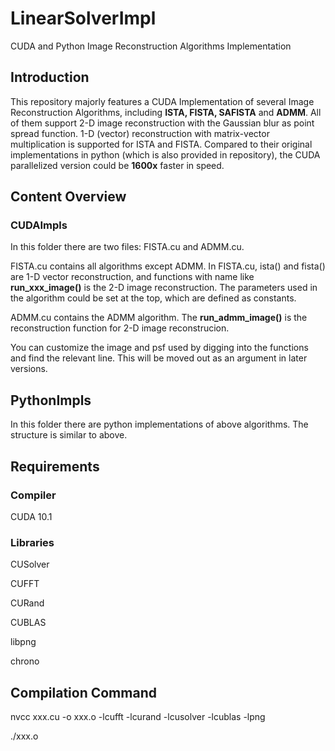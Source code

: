 # LinearSolverImpl

CUDA and Python Image Reconstruction Algorithms Implementation

## Introduction

This repository majorly features a CUDA Implementation of several Image Reconstruction Algorithms, including **ISTA, FISTA, SAFISTA** and **ADMM**. All of them support 2-D image reconstruction with the Gaussian blur as point spread function. 1-D (vector) reconstruction with matrix-vector multiplication is supported for ISTA and FISTA. Compared to their original implementations in python (which is also provided in repository), the CUDA parallelized version could be **1600x** faster in speed.

## Content Overview
### CUDAImpls
In this folder there are two files: FISTA.cu and ADMM.cu. 

FISTA.cu contains all algorithms except ADMM. In FISTA.cu, ista() and fista() are 1-D vector reconstruction, and functions with name like **run_xxx_image()** is the 2-D image reconstruction. The parameters used in the algorithm could be set at the top, which are defined as constants.

ADMM.cu contains the ADMM algorithm. The **run_admm_image()** is the reconstruction function for 2-D image reconstrucion.

You can customize the image and psf used by digging into the functions and find the relevant line. This will be moved out as an argument in later versions.

## PythonImpls
In this folder there are python implementations of above algorithms. The structure is similar to above.

## Requirements
### Compiler
CUDA 10.1
### Libraries
CUSolver

CUFFT

CURand

CUBLAS

libpng

chrono

## Compilation Command
nvcc xxx.cu -o xxx.o -lcufft -lcurand -lcusolver -lcublas -lpng

./xxx.o
